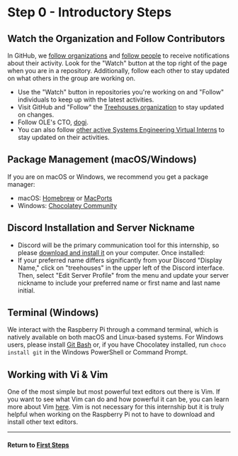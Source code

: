 # Step 0 - Introductory Steps

## Watch the Organization and Follow Contributors

In GitHub, we [follow organizations](https://docs.github.com/en/get-started/exploring-projects-on-github/following-organizations) and [follow people](https://docs.github.com/en/get-started/exploring-projects-on-github/following-people) to receive notifications about their activity. Look for the "Watch" button at the top right of the page when you are in a repository. Additionally, follow each other to stay updated on what others in the group are working on.

- Use the "Watch" button in repositories you're working on and "Follow" individuals to keep up with the latest activities.
- Visit GitHub and "Follow" the [Treehouses organization](https://github.com/treehousest) to stay updated on changes.
- Follow OLE's CTO, [dogi](https://github.com/dogi).
- You can also follow [other active Systems Engineering Virtual Interns](team.md) to stay updated on their activities.

## Package Management (macOS/Windows)

If you are on macOS or Windows, we recommend you get a package manager:

- macOS: [Homebrew](https://brew.sh/) or [MacPorts](https://www.macports.org/)
- Windows: [Chocolatey Community](https://community.chocolatey.org/)

## Discord Installation and Server Nickname

- Discord will be the primary communication tool for this internship, so please [download and install it](https://discord.com/download) on your computer. Once installed:
- If your preferred name differs significantly from your Discord "Display Name," click on "treehouses" in the upper left of the Discord interface. Then, select "Edit Server Profile" from the menu and update your server nickname to include your preferred name or first name and last name initial.

## Terminal (Windows)

We interact with the Raspberry Pi through a command terminal, which is natively available on both macOS and Linux-based systems. For Windows users, please install [Git Bash](https://git-scm.com/downloads/win) or, if you have Chocolatey installed, run `choco install git` in the Windows PowerShell or Command Prompt.

## Working with Vi & Vim

One of the most simple but most powerful text editors out there is Vim. If you want to see what Vim can do and how powerful it can be, you can learn more about Vim [here](https://danielmiessler.com/p/vim/#textobjects). Vim is not necessary for this internship but it is truly helpful when working on the Raspberry Pi not to have to download and install other text editors.

---

#### Return to [First Steps](http://localhost:8000/#!./pages/vi/firststeps.md#Step_0_-_Introductory_Steps)
